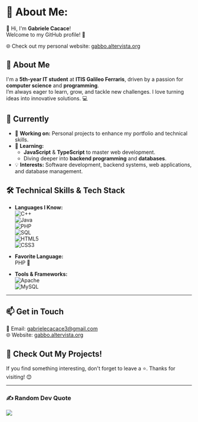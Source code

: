 # 💫 About Me:  
👋 Hi, I'm **Gabriele Cacace**!  
Welcome to my GitHub profile! 🚀  

🌐 Check out my personal website: [gabbo.altervista.org](http://gabbo.altervista.org)  

## 📖 About Me  
I'm a **5th-year IT student** at **ITIS Galileo Ferraris**, driven by a passion for **computer science** and **programming**.  
I’m always eager to learn, grow, and tackle new challenges. I love turning ideas into innovative solutions. 💻  

## 🚀 Currently  
- 🔭 **Working on:** Personal projects to enhance my portfolio and technical skills.  
- 🌱 **Learning:**  
  - **JavaScript** & **TypeScript** to master web development.  
  - Diving deeper into **backend programming** and **databases**.  
- 💡 **Interests:** Software development, backend systems, web applications, and database management.  

## 🛠️ Technical Skills & Tech Stack  
- **Languages I Know:**  
  ![C++](https://img.shields.io/badge/c++-%2300599C.svg?style=for-the-badge&logo=c%2B%2B&logoColor=white)  
  ![Java](https://img.shields.io/badge/java-%23ED8B00.svg?style=for-the-badge&logo=openjdk&logoColor=white)  
  ![PHP](https://img.shields.io/badge/php-%23777BB4.svg?style=for-the-badge&logo=php&logoColor=white)  
  ![SQL](https://img.shields.io/badge/mysql-4479A1.svg?style=for-the-badge&logo=mysql&logoColor=white)  
  ![HTML5](https://img.shields.io/badge/html5-%23E34F26.svg?style=for-the-badge&logo=html5&logoColor=white)  
  ![CSS3](https://img.shields.io/badge/css3-%231572B6.svg?style=for-the-badge&logo=css3&logoColor=white)  

- **Favorite Language:**  
  PHP 🐘  

- **Tools & Frameworks:**  
  ![Apache](https://img.shields.io/badge/apache-%23D42029.svg?style=for-the-badge&logo=apache&logoColor=white)  
  ![MySQL](https://img.shields.io/badge/mysql-4479A1.svg?style=for-the-badge&logo=mysql&logoColor=white)  

---

## 📫 Get in Touch  
📧 Email: [gabrielecacace3@gmail.com](mailto:gabrielecacace3@gmail.com)  
🌐 Website: [gabbo.altervista.org](http://gabbo.altervista.org)  

## 🌟 Check Out My Projects!  
If you find something interesting, don't forget to leave a ⭐. Thanks for visiting! 😊  

---

### ✍️ Random Dev Quote  
![](https://quotes-github-readme.vercel.app/api?type=horizontal&theme=radical)  
 
